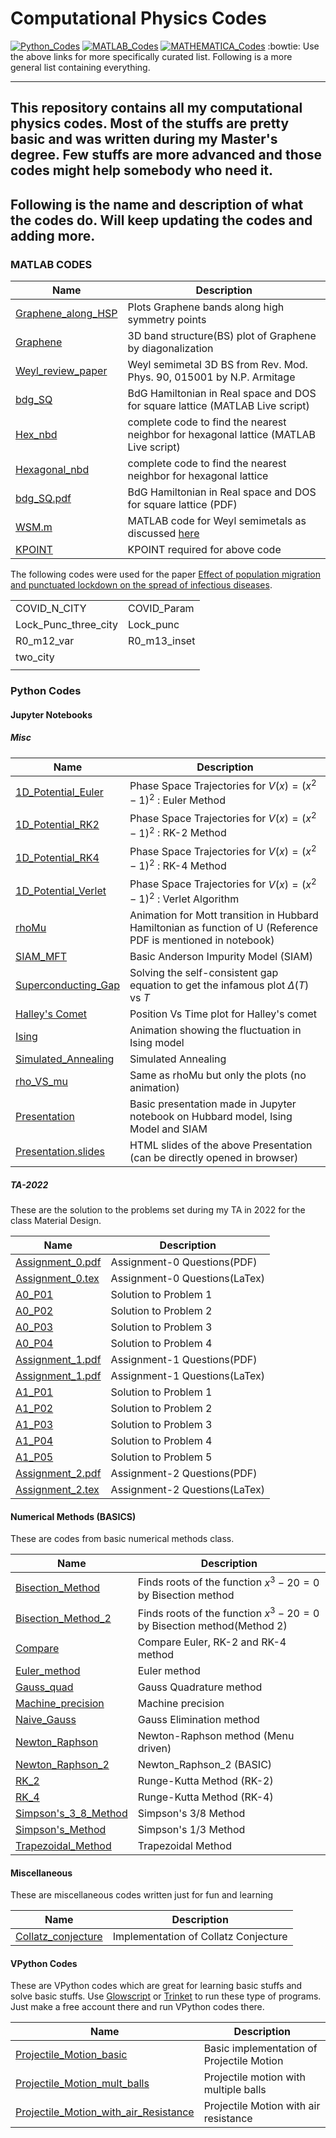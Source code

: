 # Computational Physics Codes

[![Python_Codes](https://img.shields.io/badge/Python-codes-red.svg)](https://github.com/Ravieroy/Computational-Physics/blob/main/README_PYTHON.md)
[![MATLAB_Codes](https://img.shields.io/badge/MATLAB-codes-blue.svg)](https://github.com/Ravieroy/Computational-Physics/blob/main/README_MATLAB.md)
[![MATHEMATICA_Codes](https://img.shields.io/badge/Mathematica-codes-green.svg)](https://github.com/Ravieroy/Computational-Physics/blob/main/README_MATHEMATICA.md)
:bowtie: Use the above links for more specifically curated list. Following is a more general list containing everything.

---
## This repository contains all my computational physics codes. Most of the stuffs are pretty basic and was written during my Master's degree. Few stuffs are more advanced and those codes might help somebody who need it. 

## Following is the name and description of what the codes do. Will keep updating the codes and adding more.

### MATLAB CODES 
| Name                                                                                                                    | Description                                                                                                                                                      |
| ----------------------------------------------------------------------------------------------------------------------- | ---------------------------------------------------------------------------------------------------------------------------------------------------------------- |
| [Graphene_along_HSP](https://github.com/Ravieroy/Computational-Physics/blob/main/MATLAB_CODES/Graphene_along_HSP.m)     | Plots Graphene bands along high symmetry points                                                                                                                  |
| [Graphene](https://github.com/Ravieroy/Computational-Physics/blob/main/MATLAB_CODES/Graphene.m)                         | 3D band structure(BS) plot of Graphene by diagonalization                                                                                                        |
| [Weyl_review_paper](https://github.com/Ravieroy/Computational-Physics/blob/main/MATLAB_CODES/Weyl_review_paper.m)       | Weyl semimetal 3D BS from Rev. Mod. Phys. 90, 015001 by N.P. Armitage                                                                                            |
| [bdg_SQ](https://github.com/Ravieroy/Computational-Physics/blob/main/MATLAB_CODES/Full_SQ/bdg_SQ.mlx)                   | BdG Hamiltonian in Real space and DOS for square lattice (MATLAB Live script)                                                                                    |
| [Hex_nbd](https://github.com/Ravieroy/Computational-Physics/blob/main/MATLAB_CODES/Hexagonal_nbd/Hex_nbd.mlx)           | complete code to find the nearest neighbor for hexagonal lattice (MATLAB Live script)                                                                            |
| [Hexagonal_nbd](https://github.com/Ravieroy/Computational-Physics/blob/main/MATLAB_CODES/Hexagonal_nbd/Hexagonal_nbd.m) | complete code to find the nearest neighbor for hexagonal lattice                                                                                                 |
| [bdg_SQ.pdf](https://github.com/Ravieroy/Computational-Physics/blob/main/MATLAB_CODES/Full_SQ/bdg_SQ.pdf)               | BdG Hamiltonian in Real space and DOS for square lattice (PDF)                                                                                                   |
| [WSM.m](https://github.com/Ravieroy/Computational-Physics/blob/main/MATLAB_CODES/WSM.m)                                 | MATLAB code for Weyl semimetals as discussed [here](https://ravieroy.github.io/knowledge-vault/Academics/papers/PRB.92.161110_Pallab_Goswami/) |
| [KPOINT](https://github.com/Ravieroy/Computational-Physics/blob/main/MATLAB_CODES/KPOINT)                                                                                                                  | KPOINT required for above code                                                                                                                                   |

The following codes were used for the paper [Effect of population migration and punctuated lockdown on the spread of infectious diseases](https://www.degruyter.com/document/doi/10.1515/msds-2020-0137/html).

|                      |              |
| -------------------- | ------------ |
| COVID_N_CITY         | COVID_Param  |
| Lock_Punc_three_city | Lock_punc    |
| R0_m12_var           | R0_m13_inset |
| two_city             |              |
|                      |              |

### Python Codes
#### Jupyter Notebooks 
##### Misc
| Name                                                                                                                                                            | Description                                                                                                    |
| --------------------------------------------------------------------------------------------------------------------------------------------------------------- | -------------------------------------------------------------------------------------------------------------- |
| [1D_Potential_Euler](https://github.com/Ravieroy/Computational-Physics/blob/main/PYTHON_CODES/Notebooks/1D_Potential_Euler.ipynb)                               | Phase Space Trajectories for $V(x)=(x^2−1)^2$ : Euler Method                                                   |
| [1D_Potential_RK2](https://github.com/Ravieroy/Computational-Physics/blob/main/PYTHON_CODES/Notebooks/1D_Potential_RK2.ipynb)                                   | Phase Space Trajectories for $V(x)=(x^2−1)^2$ : RK-2 Method                                                    |
| [1D_Potential_RK4](https://github.com/Ravieroy/Computational-Physics/blob/main/PYTHON_CODES/Notebooks/1D_Potential_RK4.ipynb)                                   | Phase Space Trajectories for $V(x)=(x^2−1)^2$ : RK-4 Method                                                    |
| [1D_Potential_Verlet](https://github.com/Ravieroy/Computational-Physics/blob/main/PYTHON_CODES/Notebooks/1D_Potential_Verlet.ipynb)                             | Phase Space Trajectories for $V(x)=(x^2−1)^2$ : Verlet Algorithm                                               |
| [rhoMu](https://github.com/Ravieroy/Computational-Physics/blob/main/PYTHON_CODES/Notebooks/rhoMu.ipynb)                                                         | Animation for Mott transition in Hubbard Hamiltonian as function of U (Reference PDF is mentioned in notebook) |
| [SIAM_MFT](https://github.com/Ravieroy/Computational-Physics/blob/main/PYTHON_CODES/Notebooks/SIAM_MFT.ipynb)                                                   | Basic Anderson Impurity Model (SIAM)                                                                           |
| [Superconducting_Gap](https://github.com/Ravieroy/Computational-Physics/blob/main/PYTHON_CODES/Notebooks/Superconducting_Gap.ipynb)                             | Solving the self-consistent gap equation to get the infamous plot $\Delta(T)$ vs $T$                           |
| [Halley's Comet](https://github.com/Ravieroy/Computational-Physics/blob/main/PYTHON_CODES/Notebooks/Halley's%20Comet.ipynb "Halley's Comet.ipynb")              | Position Vs Time plot for Halley's comet                                                                       |
| [Ising](https://github.com/Ravieroy/Computational-Physics/blob/main/PYTHON_CODES/Notebooks/Ising.ipynb "Ising.ipynb")                                           | Animation showing the fluctuation in Ising model                                                               |
| [Simulated_Annealing](https://github.com/Ravieroy/Computational-Physics/blob/main/PYTHON_CODES/Notebooks/Simulated_Annealing.ipynb "Simulated_Annealing.ipynb") | Simulated Annealing                                                                                            |
| [rho_VS_mu](https://github.com/Ravieroy/Computational-Physics/blob/main/PYTHON_CODES/Notebooks/rho_VS_mu.ipynb "rho_VS_mu.ipynb")                               | Same as rhoMu but only the plots (no animation)                                                                 |
| [Presentation](https://github.com/Ravieroy/Computational-Physics/blob/main/PYTHON_CODES/Notebooks/Presentation.ipynb "Presentation.ipynb")                      | Basic presentation made in Jupyter notebook on Hubbard model, Ising Model and SIAM                             |
| [Presentation.slides](https://github.com/Ravieroy/Computational-Physics/blob/main/PYTHON_CODES/Notebooks/Presentation.slides.html "Presentation.slides.html")   | HTML slides of the above Presentation (can be directly opened in browser)                                                                                                               |


##### TA-2022
These are the solution to the problems set during my TA in 2022 for the class Material Design. 

| Name             | Description                   |
| ---------------- | ----------------------------- |
| [Assignment_0.pdf](https://github.com/Ravieroy/Computational-Physics/blob/main/PYTHON_CODES/TA_2022/Assignment_0/Problems/Assignment_0.pdf) | Assignment-0 Questions(PDF)   |
| [Assignment_0.tex](https://github.com/Ravieroy/Computational-Physics/blob/main/PYTHON_CODES/TA_2022/Assignment_0/Problems/Assignment_0.tex) | Assignment-0 Questions(LaTex) |
| [A0_P01](https://github.com/Ravieroy/Computational-Physics/blob/main/PYTHON_CODES/TA_2022/Assignment_0/Solutions/A0_P01.ipynb)           | Solution to Problem 1         |
| [A0_P02](https://github.com/Ravieroy/Computational-Physics/blob/main/PYTHON_CODES/TA_2022/Assignment_0/Solutions/A0_P02.ipynb)           | Solution to Problem 2         |
| [A0_P03](https://github.com/Ravieroy/Computational-Physics/blob/main/PYTHON_CODES/TA_2022/Assignment_0/Solutions/A0_P03.ipynb)           | Solution to Problem 3         |
| [A0_P04](https://github.com/Ravieroy/Computational-Physics/blob/main/PYTHON_CODES/TA_2022/Assignment_0/Solutions/A0_P04.ipynb)           | Solution to Problem 4         |
| [Assignment_1.pdf](https://github.com/Ravieroy/Computational-Physics/blob/main/PYTHON_CODES/TA_2022/Assignment_1/Problems/Assignment_1.pdf) | Assignment-1 Questions(PDF)   |
| [Assignment_1.pdf](https://github.com/Ravieroy/Computational-Physics/blob/main/PYTHON_CODES/TA_2022/Assignment_1/Problems/Assignment_1.tex) | Assignment-1 Questions(LaTex) |
| [A1_P01](https://github.com/Ravieroy/Computational-Physics/blob/main/PYTHON_CODES/TA_2022/Assignment_1/Solutions/A1_P01.ipynb)           | Solution to Problem 1         |
| [A1_P02](https://github.com/Ravieroy/Computational-Physics/blob/main/PYTHON_CODES/TA_2022/Assignment_1/Solutions/A1_P02.ipynb)           | Solution to Problem 2         |
| [A1_P03](https://github.com/Ravieroy/Computational-Physics/blob/main/PYTHON_CODES/TA_2022/Assignment_1/Solutions/A1_P03.ipynb)           | Solution to Problem 3         |
| [A1_P04](https://github.com/Ravieroy/Computational-Physics/blob/main/PYTHON_CODES/TA_2022/Assignment_1/Solutions/A1_P04.ipynb)           | Solution to Problem 4         |
| [A1_P05](https://github.com/Ravieroy/Computational-Physics/blob/main/PYTHON_CODES/TA_2022/Assignment_1/Solutions/A1_P05.ipynb)           | Solution to Problem 5         |
| [Assignment_2.pdf](https://github.com/Ravieroy/Computational-Physics/blob/main/PYTHON_CODES/TA_2022/Assignment_2/Problems/Assignment_2.pdf) | Assignment-2 Questions(PDF)   |
| [Assignment_2.tex](https://github.com/Ravieroy/Computational-Physics/blob/main/PYTHON_CODES/TA_2022/Assignment_2/Problems/Assignment_2.tex) | Assignment-2 Questions(LaTex) |

#### Numerical Methods (BASICS)
These are codes from basic numerical methods class. 

| Name                 | Description                                                           |
| -------------------- | --------------------------------------------------------------------- |
| [Bisection_Method](https://github.com/Ravieroy/Computational-Physics/blob/main/PYTHON_CODES/Numerical_Methods/Bisection_Method.py)     | Finds roots of the function $x^3-20 =0$ by Bisection method           |
| [Bisection_Method_2](https://github.com/Ravieroy/Computational-Physics/blob/main/PYTHON_CODES/Numerical_Methods/Bisection_Method_2.py)   | Finds roots of the function $x^3-20 =0$ by Bisection method(Method 2) |
| [Compare](https://github.com/Ravieroy/Computational-Physics/blob/main/PYTHON_CODES/Numerical_Methods/Compare.py)              | Compare Euler, RK-2 and RK-4 method                                   |
| [Euler_method](https://github.com/Ravieroy/Computational-Physics/blob/main/PYTHON_CODES/Numerical_Methods/Euler_method.py)         | Euler method                                                          |
| [Gauss_quad](https://github.com/Ravieroy/Computational-Physics/blob/main/PYTHON_CODES/Numerical_Methods/Gauss_quad.py)           | Gauss Quadrature method                                               |
| [Machine_precision](https://github.com/Ravieroy/Computational-Physics/blob/main/PYTHON_CODES/Numerical_Methods/Machine_precision.py)    | Machine precision                                                     |
| [Naive_Gauss](https://github.com/Ravieroy/Computational-Physics/blob/main/PYTHON_CODES/Numerical_Methods/Naive_Gauss.py)          | Gauss Elimination method                                              |
| [Newton_Raphson](https://github.com/Ravieroy/Computational-Physics/blob/main/PYTHON_CODES/Numerical_Methods/Newton_Raphson.py)       | Newton-Raphson method (Menu driven)                                   |
| [Newton_Raphson_2](https://github.com/Ravieroy/Computational-Physics/blob/main/PYTHON_CODES/Numerical_Methods/Newton_Raphson_2.py)     | Newton_Raphson_2 (BASIC)                                              |
| [RK_2](https://github.com/Ravieroy/Computational-Physics/blob/main/PYTHON_CODES/Numerical_Methods/RK_2.py)                 | Runge-Kutta Method (RK-2)                                             |
| [RK_4](https://github.com/Ravieroy/Computational-Physics/blob/main/PYTHON_CODES/Numerical_Methods/RK_4.py)                 | Runge-Kutta Method (RK-4)                                             |
| [Simpson's_3_8_Method](https://github.com/Ravieroy/Computational-Physics/blob/main/PYTHON_CODES/Numerical_Methods/Simpson's_3_8_Method.py) | Simpson's 3/8 Method                                                  |
| [Simpson's_Method](https://github.com/Ravieroy/Computational-Physics/blob/main/PYTHON_CODES/Numerical_Methods/Simpson's_Method.py)     | Simpson's 1/3 Method                                                  |
| [Trapezoidal_Method](https://github.com/Ravieroy/Computational-Physics/blob/main/PYTHON_CODES/Numerical_Methods/Trapezoidal_Method.py)   | Trapezoidal Method                                                                       |

#### Miscellaneous 
These are miscellaneous codes written just for fun and learning 

| Name                                                                                                                      | Description                      |
| ------------------------------------------------------------------------------------------------------------------------- | -------------------------------- |
| [Collatz_conjecture](https://github.com/Ravieroy/Computational-Physics/blob/main/PYTHON_CODES/Misc/Collatz_conjecture.py) | Implementation of Collatz Conjecture |

#### VPython Codes
These are VPython codes which are great for learning basic stuffs and solve basic stuffs.  Use [Glowscript](https://glowscript.org/) or [Trinket](https://trinket.io/) to run these type of programs. Just make a free account there and run VPython codes there.

| Name                                                                                                                                                                                                          | Description                               |
| ------------------------------------------------------------------------------------------------------------------------------------------------------------------------------------------------------------- | ----------------------------------------- |
| [Projectile_Motion_basic](https://github.com/Ravieroy/Computational-Physics/blob/main/PYTHON_CODES/VPython/Projectile_Motion_basic.py)                                                                        | Basic implementation of Projectile Motion |
| [Projectile_Motion_mult_balls](https://github.com/Ravieroy/Computational-Physics/blob/main/PYTHON_CODES/VPython/Projectile_Motion_mult_balls.py "Projectile_Motion_mult_balls.py")                            | Projectile motion with multiple balls     |
| [Projectile_Motion_with_air_Resistance](https://github.com/Ravieroy/Computational-Physics/blob/main/PYTHON_CODES/VPython/Projectile_Motion_with_air_Resistance.py "Projectile_Motion_with_air_Resistance.py") | Projectile Motion with air resistance                                          |
